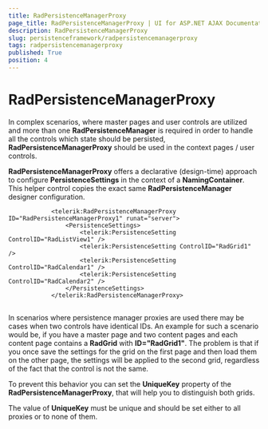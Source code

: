 ```yaml
---
title: RadPersistenceManagerProxy
page_title: RadPersistenceManagerProxy | UI for ASP.NET AJAX Documentation
description: RadPersistenceManagerProxy
slug: persistenceframework/radpersistencemanagerproxy
tags: radpersistencemanagerproxy
published: True
position: 4
---
```


# RadPersistenceManagerProxy



In complex scenarios, where master pages and user controls are utilized and more than one **RadPersistenceManager** is required in order to handle all the controls which state should be persisted, **RadPersistenceManagerProxy** should	be used in the context pages / user controls.

**RadPersistenceManagerProxy** offers a declarative (design-time) approach to configure **PersistenceSettings** in the context of a **NamingContainer**. This helper control copies the exact same **RadPersistenceManager** designer configuration.

````ASPNET
			<telerik:RadPersistenceManagerProxy ID="RadPersistenceManagerProxy1" runat="server">
				<PersistenceSettings>
					<telerik:PersistenceSetting ControlID="RadListView1" />
					<telerik:PersistenceSetting ControlID="RadGrid1" />
					<telerik:PersistenceSetting ControlID="RadCalendar1" />
					<telerik:PersistenceSetting ControlID="RadCalendar2" />
				</PersistenceSettings>
			</telerik:RadPersistenceManagerProxy>
````



##

In scenarios where persistence manager proxies are used there may be cases when two controls have identical IDs. An example for such a scenario would be, if you have a master page and two content pages and each content page contains a **RadGrid** with **ID="RadGrid1"**. The problem is that if you once save the settings for the grid on the first page and then load them on the other page, the settings will be applied to the second grid, regardless of the fact that the control is not the same.

To prevent this behavior you can set the **UniqueKey** property of the **RadPersistenceManagerProxy**, that will help you to distinguish both grids.

>
The value of **UniqueKey** must be unique and should be set either to all proxies or to none of them.
>
